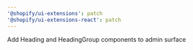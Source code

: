 ```yaml
---
'@shopify/ui-extensions': patch
'@shopify/ui-extensions-react': patch
---
```


Add Heading and HeadingGroup components to admin surface
